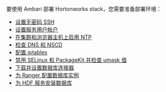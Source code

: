 要使用 Ambari 部署 Hortonworks stack，您需要准备部署环境：

- [设置无密码 SSH](https://devlive.org/docs/ApacheAmbari/InstallationUpgrade/Installation/GettingReady/PrepareTheEnvironment/SetUpPasswordLessSSH)
- [设置服务用户帐户](https://devlive.org/docs/ApacheAmbari/InstallationUpgrade/Installation/GettingReady/PrepareTheEnvironment/SetUpServiceUserAccounts)
- [在集群和浏览器主机上启用 NTP](https://devlive.org/docs/ApacheAmbari/InstallationUpgrade/Installation/GettingReady/PrepareTheEnvironment/EnableNTPOnTheClusterAndOnTheBrowserHost)
- [检查 DNS 和 NSCD](https://devlive.org/docs/ApacheAmbari/InstallationUpgrade/Installation/GettingReady/PrepareTheEnvironment/CheckDNSAndNSCD)
- [配置 iptables]()
- [禁用 SELinux 和 PackageKit 并检查 umask 值]()
- [下载并设置数据库连接器]()
- [为 Ranger 配置数据库实例]()
- [为 HDF 服务安装数据库]()